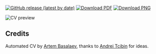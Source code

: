 [![GitHub release (latest by date)](https://img.shields.io/github/v/release/Razorr1996/CV-DevOps?style=for-the-badge)](https://github.com/Razorr1996/CV-DevOps/releases)
[![Download PDF](https://img.shields.io/badge/download-PDF-green.svg?style=for-the-badge)](https://github.com/Razorr1996/CV-DevOps/raw/gh-pages/Artem%20Basalaev%20CV.pdf)
[![Download PNG](https://img.shields.io/badge/download-PNG-green.svg?style=for-the-badge)](https://github.com/Razorr1996/CV-DevOps/raw/gh-pages/Artem%20Basalaev%20CV.png)

![CV preview](https://github.com/Razorr1996/CV-DevOps/raw/gh-pages/Artem%20Basalaev%20CV.png)

## Credits

Automated CV by [Artem Basalaev](https://github.com/Razorr1996), thanks to [Andrei Tcibin](https://github.com/tcibinan) for ideas.
